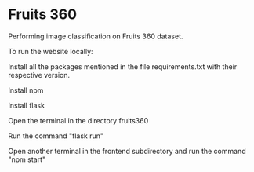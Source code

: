 # Fruits 360 

Performing image classification on Fruits 360 dataset.

To run the website locally:

Install all the packages mentioned in the file requirements.txt with their respective version.

Install npm

Install flask

Open the terminal in the directory fruits360

Run the command "flask run"

Open another terminal in the frontend subdirectory and run the command "npm start"
